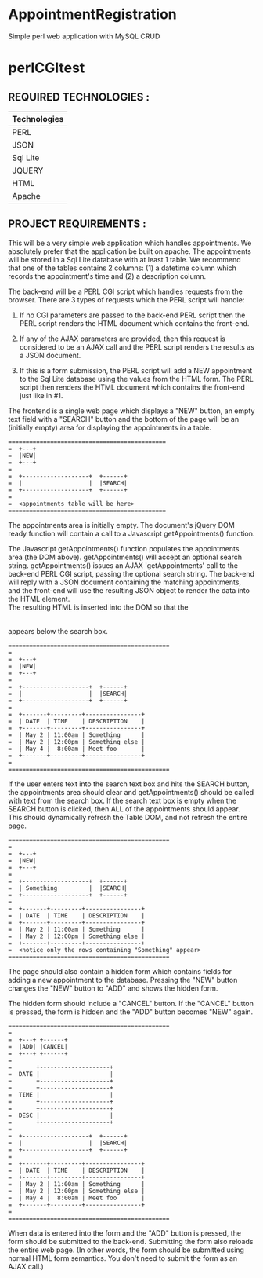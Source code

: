 # AppointmentRegistration

Simple perl web application with MySQL CRUD

# perlCGItest

## REQUIRED TECHNOLOGIES :

| Technologies |
| :----------- |
| PERL         |
| JSON         |
| Sql Lite     |
| JQUERY       |
| HTML         |
| Apache       |

## PROJECT REQUIREMENTS :

This will be a very simple web application which handles appointments.
We absolutely prefer that the application be built on apache.
The appointments will be stored in a Sql Lite database with at least 1 table.
We recommend that one of the tables contains 2 columns:
(1) a datetime column which records the appointment's time and (2) a description column.

The back-end will be a PERL CGI script which handles requests
from the browser. There are 3 types of requests which the PERL script
will handle:

1. If no CGI parameters are passed to the back-end PERL script then the
   PERL script renders the HTML document which contains the front-end.

2. If any of the AJAX parameters are provided, then this request is
   considered to be an AJAX call and the PERL script renders the results
   as a JSON document.

3. If this is a form submission, the PERL script will add a NEW
   appointment to the Sql Lite database using the values from the HTML form.
   The PERL script then renders the HTML document which contains the
   front-end just like in #1.

The frontend is a single web page which displays a "NEW" button, an
empty text field with a "SEARCH" button and the bottom of the page will
be an (initially empty) area for displaying the appointments in a table.

    =============================================
    =  +---+
    =  |NEW|
    =  +---+
    =
    =  +-------------------+  +------+
    =  |                   |  |SEARCH|
    =  +-------------------+  +------+
    =
    =  <appointments table will be here>
    =============================================

The appointments area is initially empty. The document's jQuery DOM
ready function will contain a call to a Javascript
getAppointments() function.

The Javascript getAppointments() function populates the appointments
area (the DOM above). getAppointments() will accept an optional search string.
getAppointments() issues an AJAX 'getAppointments' call to the back-end PERL CGI script,
passing the optional search string. The back-end will reply with a JSON
document containing the matching appointments, and the front-end will use the
resulting JSON object to render the data into the HTML <table> element.  
The resulting HTML is inserted into the DOM so that the <table> appears below the search box.

    ==============================================
    =
    =  +---+
    =  |NEW|
    =  +---+
    =
    =  +-------------------+  +------+
    =  |                   |  |SEARCH|
    =  +-------------------+  +------+
    =
    =  +-------+---------+----------------+
    =  | DATE  | TIME    | DESCRIPTION    |
    =  +-------+---------+----------------+
    =  | May 2 | 11:00am | Something      |
    =  | May 2 | 12:00pm | Something else |
    =  | May 4 |  8:00am | Meet foo       |
    =  +-------+---------+----------------+
    =
    ==============================================

If the user enters text into the search text box and hits the SEARCH
button, the appointments area should clear and getAppointments() should
be called with text from the search box. If the search text box is empty
when the SEARCH button is clicked, then ALL of the appointments should appear.
This should dynamically refresh the Table DOM, and not refresh the entire page.

    ==============================================
    =
    =  +---+
    =  |NEW|
    =  +---+
    =
    =  +-------------------+  +------+
    =  | Something         |  |SEARCH|
    =  +-------------------+  +------+
    =
    =  +-------+---------+----------------+
    =  | DATE  | TIME    | DESCRIPTION    |
    =  +-------+---------+----------------+
    =  | May 2 | 11:00am | Something      |
    =  | May 2 | 12:00pm | Something else |
    =  +-------+---------+----------------+
    =  <notice only the rows containing "Something" appear>
    ==============================================

The page should also contain a hidden form which contains fields for
adding a new appointment to the database. Pressing the "NEW" button
changes the "NEW" button to "ADD" and shows the hidden form.

The hidden form should include a "CANCEL" button. If the "CANCEL" button is
pressed, the form is hidden and the "ADD" button becomes "NEW" again.

    ==============================================
    =
    =  +---+ +------+
    =  |ADD| |CANCEL|
    =  +---+ +------+
    =
    =       +--------------------+
    =  DATE |                    |
    =       +--------------------+
    =       +--------------------+
    =  TIME |                    |
    =       +--------------------+
    =       +--------------------+
    =  DESC |                    |
    =       +--------------------+
    =
    =  +-------------------+  +------+
    =  |                   |  |SEARCH|
    =  +-------------------+  +------+
    =
    =  +-------+---------+----------------+
    =  | DATE  | TIME    | DESCRIPTION    |
    =  +-------+---------+----------------+
    =  | May 2 | 11:00am | Something      |
    =  | May 2 | 12:00pm | Something else |
    =  | May 4 |  8:00am | Meet foo       |
    =  +-------+---------+----------------+
    =
    ==============================================

When data is entered into the form and the "ADD" button is pressed, the
form should be submitted to the back-end. Submitting the form also
reloads the entire web page. (In other words, the form should be
submitted using normal HTML form semantics. You don't need to submit the
form as an AJAX call.)
